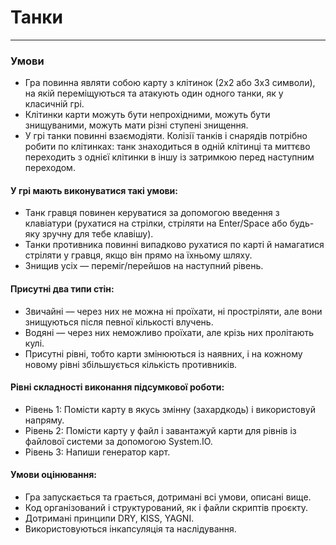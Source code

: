﻿# Танки
___

### Умови
- Гра повинна являти собою карту з клітинок (2х2 або 3х3 символи), на якій переміщуються та атакують один одного танки, 
як у класичній грі. 
- Клітинки карти можуть бути непрохідними, можуть бути знищуваними, 
можуть мати різні ступені знищення. 
- У грі танки повинні взаємодіяти. Колізії танків і снарядів потрібно робити по клітинках: танк знаходиться в одній клітинці та миттєво переходить з однієї клітинки в іншу із затримкою перед наступним переходом.

#### У грі мають виконуватися такі умови:
- Танк гравця повинен керуватися за допомогою введення з клавіатури (рухатися на стрілки, стріляти на Enter/Space або будь-яку зручну для тебе клавішу).
- Танки противника повинні випадково рухатися по карті й намагатися стріляти у гравця, якщо він прямо на їхньому шляху.
- Знищив усіх — переміг/перейшов на наступний рівень.

#### Присутні два типи стін:
- Звичайні — через них не можна ні проїхати, ні простріляти, але вони знищуються після певної кількості влучень.
- Водяні — через них неможливо проїхати, але крізь них пролітають кулі.
- Присутні рівні, тобто карти змінюються із наявних, і на кожному новому рівні збільшується кількість противників.

#### Рівні складності виконання підсумкової роботи:
- Рівень 1: Помісти карту в якусь змінну (захардкодь) і використовуй напряму.
- Рівень 2: Помісти карту у файл і завантажуй карти для рівнів із файлової системи за допомогою System.IO.
- Рівень 3: Напиши генератор карт.


#### Умови оцінювання:
- Гра запускається та грається, дотримані всі умови, описані вище.
- Код організований і структурований, як і файли скриптів проєкту.
- Дотримані принципи DRY, KISS, YAGNI.
- Використовуються інкапсуляція та наслідування.